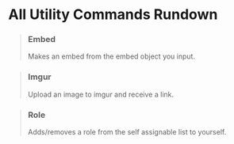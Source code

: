 # All Utility Commands Rundown

> ### Embed
>
> Makes an embed from the embed object you input.

### 

> ### Imgur
>
> Upload an image to imgur and receive a link.



> ### Role 
>
> Adds/removes a role from the self assignable list to yourself.



